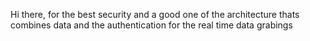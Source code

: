 
Hi there, 
for the best security and a good one of the architecture thats combines data and the authentication for the real time data grabings